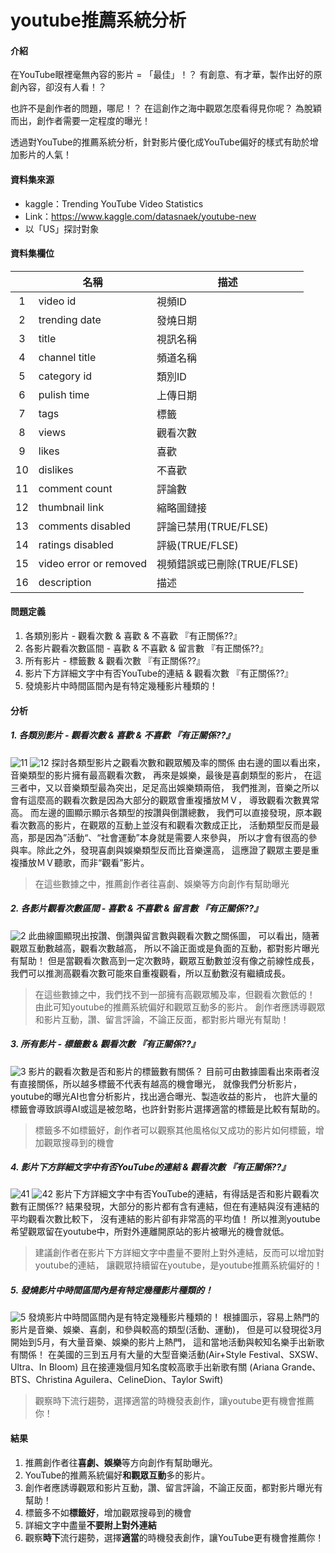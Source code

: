 youtube推薦系統分析
====================
#### 介紹
在YouTube眼裡毫無內容的影片 = 「最佳」！？
有創意、有才華，製作出好的原創內容，卻沒有人看！？

也許不是創作者的問題，哪尼！？
在這創作之海中觀眾怎麼看得見你呢？
為脫穎而出，創作者需要一定程度的曝光！

透過對YouTube的推薦系統分析，針對影片優化成YouTube偏好的樣式有助於增加影片的人氣！


#### 資料集來源
- kaggle：Trending YouTube Video Statistics
- Link：https://www.kaggle.com/datasnaek/youtube-new
- 以「US」探討對象

#### 資料集欄位
|   |名稱   |描述   |
| :------------: | ------------ | ------------ |
|1 |video id |視頻ID|
|2 |trending date|發燒日期|
|3 |title |視訊名稱|
|4 |channel title|頻道名稱|
|5 |category id|類別ID|
|6 |pulish time|上傳日期|
|7 |tags|標籤|
|8 |views|觀看次數|
|9 |likes|喜歡|
|10|dislikes|不喜歡|
|11|comment count|評論數|
|12|thumbnail link|縮略圖鏈接|
|13|comments disabled|評論已禁用(TRUE/FLSE)|
|14|ratings disabled|評級(TRUE/FLSE)|
|15|video error or removed|視頻錯誤或已刪除(TRUE/FLSE)|
|16|description|描述

#### 問題定義
1. 各類別影片 - 觀看次數 & 喜歡 & 不喜歡 『有正關係??』
2. 各影片觀看次數區間 - 喜歡 & 不喜歡 & 留言數 『有正關係??』
3. 所有影片 - 標籤數 & 觀看次數 『有正關係??』
4. 影片下方詳細文字中有否YouTube的連結 & 觀看次數 『有正關係??』
5. 發燒影片中時間區間內是有特定幾種影片種類的！

#### 分析
##### 1. 各類別影片 - 觀看次數 & 喜歡 & 不喜歡 『有正關係??』
![11](image/11.png) ![12](image/12.png)
探討各類型影片之觀看次數和觀眾觸及率的關係
由右邊的圖以看出來，音樂類型的影片擁有最高觀看次數，
再來是娛樂，最後是喜劇類型的影片，
在這三者中，又以音樂類型最為突出，足足高出娛樂類兩倍，
我們推測，音樂之所以會有這麼高的觀看次數是因為大部分的觀眾會重複播放ＭＶ，
導致觀看次數異常高。
而左邊的圖顯示顯示各類型的按讚與倒讚總數，
我們可以直接發現，原本觀看次數高的影片，在觀眾的互動上並沒有和觀看次數成正比，
活動類型反而是最高，那是因為”活動“、“社會運動”本身就是需要人來參與，
所以才會有很高的參與率。除此之外，發現喜劇與娛樂類型反而比音樂還高，
這應證了觀眾主要是重複播放ＭＶ聽歌，而非“觀看”影片。
> 在這些數據之中，推薦創作者往喜劇、娛樂等方向創作有幫助曝光

##### 2. 各影片觀看次數區間 - 喜歡 & 不喜歡 & 留言數 『有正關係??』
![2](image/2.png)
此曲線圖顯現出按讚、倒讚與留言數與觀看次數之關係圖，
可以看出，隨著觀眾互動數越高，觀看次數越高，
所以不論正面或是負面的互動，都對影片曝光有幫助！
但是當觀看次數高到一定次數時，觀眾互動數並沒有像之前線性成長，
我們可以推測高觀看次數可能來自重複觀看，所以互動數沒有繼續成長。
> 在這些數據之中，我們找不到一部擁有高觀眾觸及率，但觀看次數低的！
> 由此可知youtube的推薦系統偏好和觀眾互動多的影片。
> 創作者應誘導觀眾和影片互動，讚、留言評論，不論正反面，都對影片曝光有幫助！

##### 3. 所有影片 - 標籤數 & 觀看次數 『有正關係??』
![3](image/3.png)
影片的觀看次數是否和影片的標籤數有關係？
目前可由數據圖看出來兩者沒有直接關係，所以越多標籤不代表有越高的機會曝光，
就像我們分析影片，youtube的曝光AI也會分析影片，找出適合曝光、製造收益的影片，
也許大量的標籤會導致誤導AI或這是被忽略，也許針對影片選擇適當的標籤是比較有幫助的。
> 標籤多不如標籤好，創作者可以觀察其他風格似又成功的影片如何標籤，增加觀眾搜尋到的機會

##### 4. 影片下方詳細文字中有否YouTube的連結 & 觀看次數 『有正關係??』
![41](image/41.png) ![42](image/42.png)
影片下方詳細文字中有否YouTube的連結，有得話是否和影片觀看次數有正關係??
結果發現，大部分的影片都有含有連結，但在有連結與沒有連結的平均觀看次數比較下，
沒有連結的影片卻有非常高的平均值！
所以推測youtube希望觀眾留在youtube中，所對外連離開原站的影片被曝光的機會就低。
> 建議創作者在影片下方詳細文字中盡量不要附上對外連結，反而可以增加對youtube的連結，
> 讓觀眾持續留在youtube，是youtube推薦系統偏好的！

##### 5. 發燒影片中時間區間內是有特定幾種影片種類的！
![5](image/5.jpg)
發燒影片中時間區間內是有特定幾種影片種類的！
根據圖示，容易上熱門的影片是音樂、娛樂、喜劇，和參與較高的類型(活動、運動)，
但是可以發現從3月開始到5月，有大量音樂、娛樂的影片上熱門，
這和當地活動與較知名樂手出新歌有關係！
在美國的三到五月有大量的大型音樂活動(Air+Style Festival、SXSW、Ultra、In Bloom)
且在接連幾個月知名度較高歌手出新歌有關
(Ariana Grande、BTS、Christina Aguilera、CelineDion、Taylor Swift)
> 觀察時下流行趨勢，選擇適當的時機發表創作，讓youtube更有機會推薦你！

#### 結果
1. 推薦創作者往**喜劇、娛樂**等方向創作有幫助曝光。
2. YouTube的推薦系統偏好**和觀眾互動**多的影片。
3. 創作者應誘導觀眾和影片互動，讚、留言評論，不論正反面，都對影片曝光有幫助！
4. 標籤多不如**標籤好**，增加觀眾搜尋到的機會
5. 詳細文字中盡量**不要附上對外連結**
6. 觀察**時下**流行趨勢，選擇**適當**的時機發表創作，讓YouTube更有機會推薦你！
